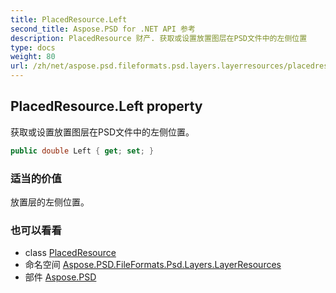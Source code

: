 ```yaml
---
title: PlacedResource.Left
second_title: Aspose.PSD for .NET API 参考
description: PlacedResource 财产. 获取或设置放置图层在PSD文件中的左侧位置
type: docs
weight: 80
url: /zh/net/aspose.psd.fileformats.psd.layers.layerresources/placedresource/left/
---
```

## PlacedResource.Left property

获取或设置放置图层在PSD文件中的左侧位置。

```csharp
public double Left { get; set; }
```

### 适当的价值

放置层的左侧位置。

### 也可以看看

* class [PlacedResource](../)
* 命名空间 [Aspose.PSD.FileFormats.Psd.Layers.LayerResources](../../placedresource/)
* 部件 [Aspose.PSD](../../../)


